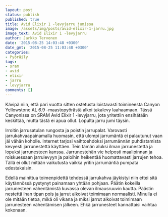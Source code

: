 ```yaml
---
layout: post
status: publish
published: true
title: Avid Elixir 1 -levyjarru jumissa
image: /assets/img/posts/avid-elixir-1-jarru.jpg
image_text: Avid Elixir 1 -levyjarru
author: Jarkko Tervonen
date: '2015-08-25 14:03:48 +0300'
date_gmt: '2015-08-25 11:03:48 +0300'
categories:
- Pyöräily
tags:
- sram
- avid
- elixir
- jarru
- levyjarru
comments: []
---
```

Kävipä niin, että pari vuotta sitten ostetusta loistavasti toimineesta Canyon Yellowstone AL 6.9 -maastopyörästä alkoi takalevy laahaamaan. Tässä Canyonissa on SRAM Avid Elixir 1 -levyjarru, jota yritettiin ensihätään keskittää, mutta tästä ei apua ollut. Lopulta jarru jumi täysin.

Irroitin jarrusatulan rungosta ja poistin jarrupalat. Varovasti jarrukahvaapainamalla huomasin, että ulompi jarrumäntä ei palautunut vaan jäi vähän koholle. Internet tarjosi vaihtoehdoksi jarrumännän puhdistamista kevyesti jarrunestettä käyttäen. Tein tämän aluksi ilman jarrunestettä ja lopuksi jarrunesteen kanssa. Jarrunestehän vie helposti maalipinnan ja roiskuessaan jarrulevyyn ja paloihin heikentää huomattavasti jarrujen tehoa. Tällä ei ollut mitään vaikutusta vaikka yritin jarrumäntiä pumpata edestakaisin.

Edellä mainittua toimenpidettä tehdessä jarrukahva jäykistyi niin ettei sitä käytännössä pystynyt painamaan yhtään pohjaan. Päätin kokeilla jarrunesteen vähentämistä kuvassa olevan ilmausruuvin kautta. Päästin nestettä ihan tipan pois ja jarrut alkoivat toimimaan normaalisti. Minulla ei ole mitään tietoa, mikä oli vikana ja miksi jarrut alkoivat toimimaan jarrunesteen vähentämisen jälkeen. Ehkä jarrunesteet kannattaisi vaihtaa kokonaan.

